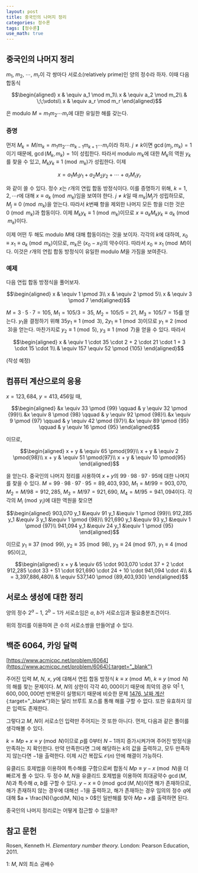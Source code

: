 ```yaml
---
layout: post
title: 중국인의 나머지 정리
categories: 정수론
tags: [정수론]
use_math: true
---
```


## 중국인의 나머지 정리

$m_1$, $m_2$, $\cdots$, $m_r$이 각 쌍마다 서로소(relatively prime)인 양의 정수라 하자. 이때 다음 합동식

$$\begin{aligned}
x & \equiv a_1 \mod m_1\\
x & \equiv a_2 \mod m_2\\
& \;\;\vdots\\
x & \equiv a_r \mod m_r
\end{aligned}$$

은 modulo $M = m_1 m_2 \cdots m_r$에 대한 유일한 해를 갖는다.


### 증명

먼저 $M_k = M / m_k = m_1 m_2 \cdots m_{k-1}m_{k+1}\cdots m_r$이라 하자. $j \neq k$이면 $\gcd(m_j,m_k)=1$이기 때문에, $\gcd(M_k,m_k)=1$이 성립한다. 따라서 modulo $m_k$에 대한 $M_k$의 역원 $y_k$를 찾을 수 있고, $M_k y_k \equiv 1 \pmod {m_k}$가 성립한다. 이제

$$
x = a_1 M_1 y_1 + a_2 M_2 y_2 + \cdots + a_r M_r y_r
$$

와 같이 쓸 수 있다.
정수 $x$는 $r$개의 연립 합동 방정식이다. 이를 증명하기 위해, $k=1, 2, \cdots r$에 대해 $x \equiv a_k \pmod {m_k}$임을 보여야 한다. $j\neq k$일 때 $m_k | M_j$가 성립하므로, $M_j \equiv 0\pmod {m_k}$을 얻는다. 따라서 $k$번째 항을 제외한 나머지 모든 항을 더한 것은 $0\pmod {m_k}$과 합동이다. 이제 $M_k y_k \equiv 1 \pmod {m_k}$이므로 $x\equiv a_k M_k y_k \equiv a_k \pmod {m_k}$이다.

이제 어떤 두 해도 modulo $M$에 대해 합동이라는 것을 보이자. 각각의 $k$에 대하여, $x_0 \equiv x_1 \equiv a_k \pmod {m_k}$이므로, $m_k$은 $(x_0 - x_1)$의 약수이다. 따라서 $x_0 \equiv x_1 \pmod M$이다. 이것은 $r$개의 연립 합동 방정식이 유일한 modulo $M$을 가짐을 보여준다.

### 예제

다음 연립 합동 방정식을 풀어보자.

$$\begin{aligned}
x & \equiv 1 \pmod 3\\
x & \equiv 2 \pmod 5\\
x & \equiv 3 \pmod 7
\end{aligned}$$

$M = 3 \cdot 5 \cdot 7 = 105$, $M_1 = 105 / 3 = 35$, $M_2 = 105 / 5 = 21$, $M_3 = 105 / 7 = 15$를 얻는다. $y_1$을 결정하기 위해 $35y_1 \equiv 1 \pmod 3$, $2y_1 \equiv 1 \pmod 3$이므로 $y_1 \equiv 2 \pmod 3$을 얻는다. 마찬가지로 $y_2 \equiv 1 \pmod 5$, $y_3 \equiv 1 \pmod 7$을 얻을 수 있다. 따라서

$$\begin{aligned}
x & \equiv 1 \cdot 35 \cdot 2 + 2 \cdot 21 \cdot 1 + 3 \cdot 15 \cdot 1\\
& \equiv 157 \equiv 52 \pmod {105}
\end{aligned}$$



(작성 예정)

## 컴퓨터 계산으로의 응용

$x=123,684$, $y=413,456$일 때,

$$\begin{aligned}
&x \equiv 33 \pmod {99} \qquad & y  \equiv 32 \pmod {99}\\
&x \equiv 8 \pmod {98} \qquad & y  \equiv 92 \pmod {98}\\
&x \equiv 9 \pmod {97} \qquad & y  \equiv 42 \pmod {97}\\
&x \equiv 89 \pmod {95} \qquad & y  \equiv 16 \pmod {95}
\end{aligned}$$

이므로,

$$\begin{aligned}
x + y & \equiv 65 \pmod{99}\\
x + y & \equiv 2 \pmod{98}\\
x + y & \equiv 51 \pmod{97}\\
x + y & \equiv 10 \pmod{95}
\end{aligned}$$

을 얻는다. 중국인의 나머지 정리를 사용하여 $x+y$의 $99\cdot 98 \cdot 97 \cdot 95$에 대한 나머지를 찾을 수 있다. $M = 99\cdot 98\cdot 97\cdot 95 = 89,403,930$, $M_1 = M / 99 = 903,070$, $M_2 = M / 98 = 912,285$, $M_3 = M / 97 = 921, 690$, $M_4 = M / 95 = 941, 094$이다. 각각의 $M_i \pmod{y_i}$에 대한 역원을 찾으면

$$\begin{aligned}
903,070 y_1 &\equiv 91 y_1 &\equiv 1 \pmod {99}\\
912,285 y_1 &\equiv 3 y_1 &\equiv 1 \pmod {98}\\
921,690 y_1 &\equiv 93 y_1 &\equiv 1 \pmod {97}\\
941,094 y_1 &\equiv 24 y_1 &\equiv 1 \pmod {95}
\end{aligned}$$

이므로 $y_1 \equiv 37 \pmod{99}$, $y_2 \equiv 35 \pmod{98}$, $y_3 \equiv 24 \pmod{97}$, $y_1 \equiv 4 \pmod{95}$이고,

$$\begin{aligned}
x + y & \equiv 65 \cdot 903,070 \cdot 37 + 2 \cdot 912,285 \cdot 33 + 51 \cdot 921,690 \cdot 24 + 10 \cdot 941,094 \cdot 4\\
& = 3,397,886,480\\
& \equiv 537,140 \pmod {89,403,930}
\end{aligned}$$

## 서로소 생성에 대한 정리

양의 정수 $2^a - 1$, $2^b - 1$가 서로소임은 $a$, $b$가 서로소임과 필요충분조건이다.

위의 정리를 이용하여 큰 수의 서로소쌍을 만들어낼 수 있다. 


## 백준 6064, 카잉 달력

[https://www.acmicpc.net/problem/6064](https://www.acmicpc.net/problem/6064){:target="_blank"}

주어진 입력 $M$, $N$, $x$, $y$에 대해서 연립 합동 방정식 $k \equiv x \pmod M$, $k \equiv y \pmod N$의 해를 찾는 문제이다. $M$, $N$의 상한이 각각 $40,000$이기 때문에 최악의 경우 약<sup>[1](#footnote_1)</sup> $1,600,000,000$번 반복문이 실행되기 때문에 비슷한 문제 [1476, 날짜 계산](https://www.acmicpc.net/problem/1476){:target="_blank"}와는 달리 브루트 포스를 통해 해를 구할 수 없다. 또한 유효하지 않은 입력도 존재한다.

그렇다고 $M$, $N$이 서로소인 입력만 주어지는 것 또한 아니다. 먼저, 다음과 같은 풀이를 생각해볼 수 있다.

$k = Mp + x \equiv y \pmod N$이므로 $p$를 $0$부터 $N - 1$까지 증가시켜가며 주어진 방정식을 만족하는 지 확인한다. 만약 만족한다면 그에 해당하는 $k$의 값을 출력하고, 모두 만족하지 않는다면 $-1$을 출력한다. 이제 시간 복잡도 $\mathcal{O}(n)$ 안에 해결이 가능하다.

유클리드 호제법을 이용하여 특수해를 구함으로써 합동식 $Mp \equiv y - x \pmod N$을 더 빠르게 풀 수 있다. 두 정수 $M$, $N$을 유클리드 호제법을 이용하여 최대공약수 $\gcd(M, N)$과 특수해 $a$, $b$를 구할 수 있다. $y - x \equiv 0 \pmod{\gcd (M, N)}$이면 해가 존재하므로, 해가 존재하지 않는 경우에 대해선 $-1$을 출력하고, 해가 존재하는 경우 임의의 정수 $q$에 대해 $a + \frac{N}{\gcd(M, N)}q > 0$인 일반해를 찾아 $Mp + x$를 출력하면 된다.

중국인의 나머지 정리로는 어떻게 접근할 수 있을까?

## 참고 문헌

Rosen, Kenneth H. *Elementary number theory.* London: Pearson Education, 2011.

<a name="footnote_1">1</a>: $M$, $N$의 최소 공배수